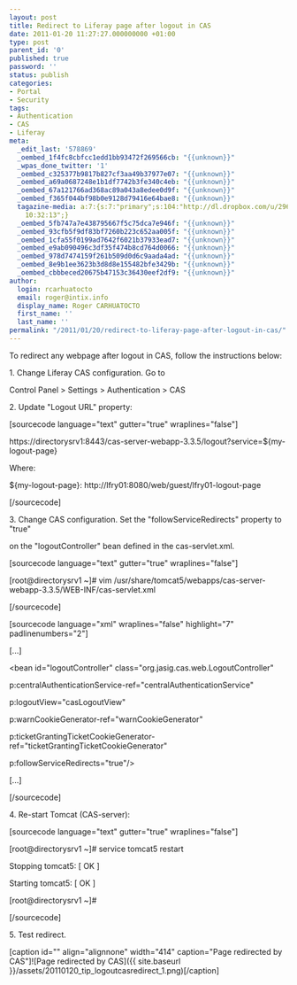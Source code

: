 ```yaml
---
layout: post
title: Redirect to Liferay page after logout in CAS
date: 2011-01-20 11:27:27.000000000 +01:00
type: post
parent_id: '0'
published: true
password: ''
status: publish
categories:
- Portal
- Security
tags:
- Authentication
- CAS
- Liferay
meta:
  _edit_last: '578869'
  _oembed_1f4fc8cbfcc1edd1bb93472f269566cb: "{{unknown}}"
  _wpas_done_twitter: '1'
  _oembed_c325377b9817b827cf3aa49b37977e07: "{{unknown}}"
  _oembed_a69a0687248e1b1df7742b3fe340c4eb: "{{unknown}}"
  _oembed_67a121766ad368ac89a043a8edee0d9f: "{{unknown}}"
  _oembed_f365f044bf98b0e9128d79416e64bae8: "{{unknown}}"
  tagazine-media: a:7:{s:7:"primary";s:104:"http://dl.dropbox.com/u/2961879/blog20110120_tip_liferaycasredirect/20110120_tip_logoutcasredirect_1.png";s:6:"images";a:1:{s:104:"http://dl.dropbox.com/u/2961879/blog20110120_tip_liferaycasredirect/20110120_tip_logoutcasredirect_1.png";a:6:{s:8:"file_url";s:104:"http://dl.dropbox.com/u/2961879/blog20110120_tip_liferaycasredirect/20110120_tip_logoutcasredirect_1.png";s:5:"width";s:3:"591";s:6:"height";s:3:"416";s:4:"type";s:5:"image";s:4:"area";s:6:"245856";s:9:"file_path";s:0:"";}}s:6:"videos";a:0:{}s:11:"image_count";s:1:"1";s:6:"author";s:6:"578869";s:7:"blog_id";s:7:"2005905";s:9:"mod_stamp";s:19:"2011-01-20
    10:32:13";}
  _oembed_5fb747a7e438795667f5c75dca7e946f: "{{unknown}}"
  _oembed_93cfb5f9df83bf7260b223c652aa005f: "{{unknown}}"
  _oembed_1cfa55f0199ad7642f6021b37933ead7: "{{unknown}}"
  _oembed_e9ab090496c3df35f474b8cd764d0066: "{{unknown}}"
  _oembed_978d7474159f261b509d0d6c9aada4ad: "{{unknown}}"
  _oembed_8e9b1ee3623b3d8d8e155482bfe3429b: "{{unknown}}"
  _oembed_cbbbeced20675b47153c36430eef2df9: "{{unknown}}"
author:
  login: rcarhuatocto
  email: roger@intix.info
  display_name: Roger CARHUATOCTO
  first_name: ''
  last_name: ''
permalink: "/2011/01/20/redirect-to-liferay-page-after-logout-in-cas/"
---
```

To redirect any webpage after logout in CAS, follow the instructions below:

  
1\. Change Liferay CAS configuration. Go to  
  
Control Panel > Settings > Authentication > CAS

  
2\. Update "Logout URL" property:

  
[sourcecode language="text" gutter="true" wraplines="false"]  
  
https://directorysrv1:8443/cas-server-webapp-3.3.5/logout?service=${my-logout-page}

  
Where:  
  
${my-logout-page}: http://lfry01:8080/web/guest/lfry01-logout-page  
  
[/sourcecode]

  
3\. Change CAS configuration. Set the "followServiceRedirects" property to "true"  
  
on the "logoutController" bean defined in the cas-servlet.xml.

  
[sourcecode language="text" gutter="true" wraplines="false"]  
  
[root@directorysrv1 ~]# vim /usr/share/tomcat5/webapps/cas-server-webapp-3.3.5/WEB-INF/cas-servlet.xml  
  
[/sourcecode]

  
[sourcecode language="xml" wraplines="false" highlight="7" padlinenumbers="2"]  
  
[...]  
  
<bean id="logoutController" class="org.jasig.cas.web.LogoutController"  
  
p:centralAuthenticationService-ref="centralAuthenticationService"  
  
p:logoutView="casLogoutView"  
  
p:warnCookieGenerator-ref="warnCookieGenerator"  
  
p:ticketGrantingTicketCookieGenerator-ref="ticketGrantingTicketCookieGenerator"  
  
p:followServiceRedirects="true"/>  
  
[...]  
  
[/sourcecode]

  
4\. Re-start Tomcat (CAS-server):

  
[sourcecode language="text" gutter="true" wraplines="false"]  
  
[root@directorysrv1 ~]# service tomcat5 restart  
  
Stopping tomcat5: [ OK ]  
  
Starting tomcat5: [ OK ]  
  
[root@directorysrv1 ~]#  
  
[/sourcecode]

  
5\. Test redirect.

  
[caption id="" align="alignnone" width="414" caption="Page redirected by CAS"]![Page redirected by CAS]({{ site.baseurl }}/assets/20110120_tip_logoutcasredirect_1.png)[/caption]
